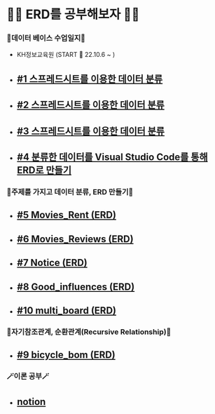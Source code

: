 # 😶‍🌫️ ERD를 공부해보자 😶‍🌫️  
### 🤯데이터 베이스 수업일지🤯  
- KH정보교육원 (START 🚀 22.10.6 ~  )
- ## [#1 스프레드시트를 이용한 데이터 분류](https://github.com/HyeonTtora/test_ERDs/blob/master/excel_erd2.pdf)
- ## [#2 스프레드시트를 이용한 데이터 분류](https://github.com/HyeonTtora/test_ERDs/blob/master/Member_Lent_erd.pdf)  
- ## [#3 스프레드시트를 이용한 데이터 분류](https://github.com/HyeonTtora/test_ERDs/blob/master/movies_reivew.pdf)  
- ## [#4 분류한 데이터를 Visual Studio Code를 통해 ERD로 만들기](https://github.com/HyeonTtora/test_ERDs/blob/master/Users_Auths.png)
### 🐼주제를 가지고 데이터 분류, ERD 만들기🐼
- ## [#5 Movies_Rent (ERD)](https://github.com/HyeonTtora/test_ERDs/blob/master/Movies_Rent.png)  
- ## [#6 Movies_Reviews (ERD)](https://github.com/HyeonTtora/test_ERDs/blob/master/Movies_Reviews.png)  
- ## [#7 Notice (ERD)](https://github.com/HyeonTtora/test_ERDs/blob/master/notice.png)  
- ## [#8 Good_influences (ERD)](https://github.com/HyeonTtora/test_ERDs/blob/master/goodlist.png)  
- ## [#10 multi_board (ERD)](https://github.com/HyeonTtora/test_ERDs/blob/master/multi_board/multi_board.png)
### 🤔자기참조관계, 순환관계(Recursive Relationship)🤔
- ## [#9 bicycle_bom (ERD)](https://github.com/HyeonTtora/test_ERDs/blob/master/bicycle_bom.png)  
### 🪄이론 공부🪄  
- ## [notion](https://satisfying-clover-588.notion.site/3e253161f71e46958c167197e47e90e8)  
